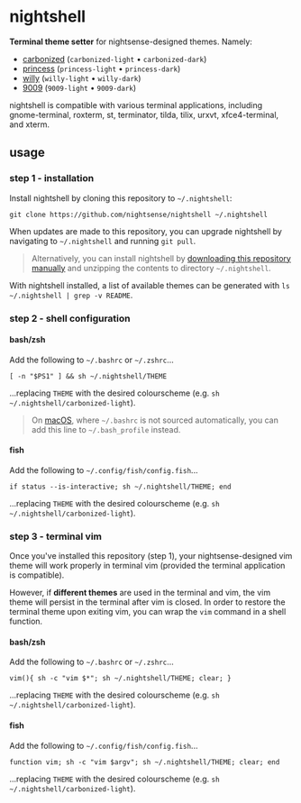 # nightshell

**Terminal theme setter** for nightsense-designed themes. Namely:

- [carbonized](https://github.com/nightsense/carbonized) (`carbonized-light` • `carbonized-dark`)
- [princess](https://github.com/nightsense/princess) (`princess-light` • `princess-dark`)
- [willy](https://github.com/nightsense/willy) (`willy-light` • `willy-dark`)
- [9009](https://github.com/nightsense/9009) (`9009-light` • `9009-dark`)

nightshell is compatible with various terminal applications, including gnome-terminal, roxterm, st, terminator, tilda, tilix, urxvt, xfce4-terminal, and xterm.


## usage

### step 1 - installation

Install nightshell by cloning this repository to `~/.nightshell`:

```
git clone https://github.com/nightsense/nightshell ~/.nightshell
```

When updates are made to this repository, you can upgrade nightshell by navigating to `~/.nightshell` and running `git pull`.

> Alternatively, you can install nightshell by [downloading this repository manually](https://github.com/nightsense/nightshell/archive/master.zip) and unzipping the contents to directory `~/.nightshell`.

With nightshell installed, a list of available themes can be generated with `ls ~/.nightshell | grep -v README`.

### step 2 - shell configuration

#### bash/zsh

Add the following to `~/.bashrc` or `~/.zshrc`...

```
[ -n "$PS1" ] && sh ~/.nightshell/THEME
```

...replacing `THEME` with the desired colourscheme (e.g. `sh ~/.nightshell/carbonized-light`).

> On [macOS](http://hayne.net/MacDev/Notes/unixFAQ.html#shellStartup), where `~/.bashrc` is not sourced automatically, you can add this line to `~/.bash_profile` instead.

#### fish

Add the following to `~/.config/fish/config.fish`...

```
if status --is-interactive; sh ~/.nightshell/THEME; end
```

...replacing `THEME` with the desired colourscheme (e.g. `sh ~/.nightshell/carbonized-light`).

### step 3 - terminal vim

Once you've installed this repository (step 1), your nightsense-designed vim theme will work properly in terminal vim (provided the terminal application is compatible).

However, if **different themes** are used in the terminal and vim, the vim theme will persist in the terminal after vim is closed. In order to restore the terminal theme upon exiting vim, you can wrap the `vim` command in a shell function.

#### bash/zsh

Add the following to `~/.bashrc` or `~/.zshrc`...

```
vim(){ sh -c "vim $*"; sh ~/.nightshell/THEME; clear; }
```

...replacing `THEME` with the desired colourscheme (e.g. `sh ~/.nightshell/carbonized-light`).

#### fish

Add the following to `~/.config/fish/config.fish`...

```
function vim; sh -c "vim $argv"; sh ~/.nightshell/THEME; clear; end
```

...replacing `THEME` with the desired colourscheme (e.g. `sh ~/.nightshell/carbonized-light`).
